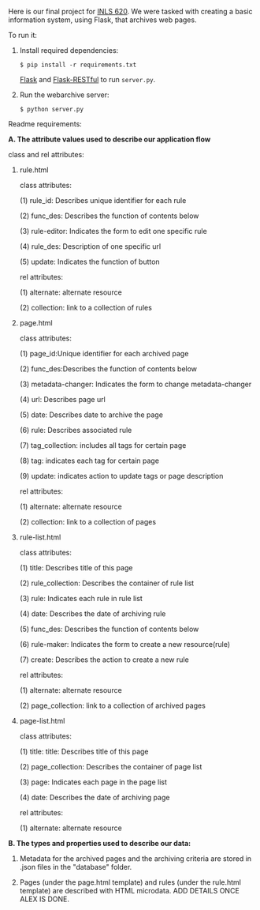 Here is our final project for [INLS 620](https://aeshin.org/teaching/inls-620/2015/fa/). We were tasked with creating a basic information system, using Flask, that archives web pages.

To run it:

1. Install required dependencies:
   ```
   $ pip install -r requirements.txt
   ``` 
   [Flask](http://flask.pocoo.org/docs/0.10/installation/#installation)
   and
   [Flask-RESTful](http://flask-restful.readthedocs.org/en/latest/installation.html) to run `server.py`.

2. Run the webarchive server:
   ```
   $ python server.py
   ```
   
Readme requirements:

**A. The attribute values used to describe our application flow**

class and rel attributes:

1. rule.html

   class attributes:

      (1) rule_id: Describes unique identifier for each rule

      (2) func_des: Describes the function of contents below

      (3) rule-editor: Indicates the form to edit one specific rule

      (4) rule_des: Description of one specific url

      (5) update: Indicates the function of button


   rel attributes:

      (1) alternate: alternate resource 

      (2) collection: link to a collection of rules


2. page.html

   class attributes:

      (1) page_id:Unique identifier for each archived page

      (2) func_des:Describes the function of contents below

      (3) metadata-changer: Indicates the form to change metadata-changer

      (4) url: Describes page url

      (5) date: Describes date to archive the page

      (6) rule: Describes associated rule

      (7) tag_collection: includes all tags for certain page

      (8) tag: indicates each tag for certain page

      (9) update: indicates action to update tags or page description


   rel attributes:

      (1) alternate: alternate resource 

      (2) collection: link to a collection of pages


3. rule-list.html

   class attributes:

      (1) title: Describes title of this page

      (2) rule_collection: Describes the container of rule list

      (3) rule: Indicates each rule in rule list

      (4) date: Describes the date of archiving rule

      (5) func_des: Describes the function of contents below

      (6) rule-maker: Indicates the form to create a new resource(rule)

      (7) create: Describes the action to create a new rule


   rel attributes:

      (1) alternate: alternate resource 

      (2) page_collection: link to a collection of archived pages


4. page-list.html

   class attributes:

      (1) title: title: Describes title of this page

      (2) page_collection: Describes the container of page list

      (3) page: Indicates each page in the page list

      (4) date: Describes the date of archiving page


   rel attributes:

      (1) alternate: alternate resource



**B. The types and properties used to describe our data:**

   1. Metadata for the archived pages and the archiving criteria are stored in .json files in the "database" folder.
   
   2. Pages (under the page.html template) and rules (under the rule.html template) are described with HTML microdata. ADD      DETAILS ONCE ALEX IS DONE.
   
